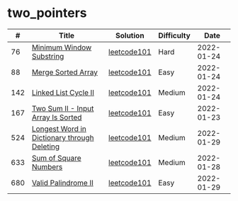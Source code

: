 # two_pointers

| # | Title  | Solution | Difficulty | Date |
|---| -----  | -------- | ---------- | ---- |
|76|[Minimum Window Substring](https://leetcode-cn.com/problems/minimum-window-substring/)|[leetcode101](././minimum_window_substring)|Hard|2022-01-24|
|88|[Merge Sorted Array](https://leetcode-cn.com/problems/merge-sorted-array/)|[leetcode101](././merge_sorted_array)|Easy|2022-01-24|
|142|[Linked List Cycle II](https://leetcode-cn.com/problems/linked-list-cycle-ii/)|[leetcode101](././linked_list_cycle_ii/)|Medium|2022-01-24|
|167|[Two Sum II - Input Array Is Sorted](https://leetcode-cn.com/problems/two-sum-ii-input-array-is-sorted/)|[leetcode101](././two_sum_ii_input_array_is_sorted)|Easy|2022-01-23|
|524|[Longest Word in Dictionary through Deleting](https://leetcode-cn.com/problems/longest-word-in-dictionary-through-deleting/)|[leetcode101](././longest_word_in_dictionary_through_deleting)|Medium|2022-01-29|
|633|[Sum of Square Numbers](https://leetcode-cn.com/problems/sum-of-square-numbers/)|[leetcode101](././sum_of_square_numbers)|Medium|2022-01-28|
|680|[Valid Palindrome II](https://leetcode-cn.com/problems/valid-palindrome-ii/)|[leetcode101](././valid_palindrome_ii)|Easy|2022-01-29|
